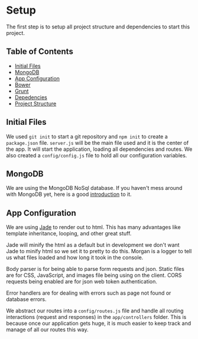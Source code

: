# Setup

The first step is to setup all project structure and dependencies 
to start this project.

## Table of Contents

- [Initial Files](#initial-files)
- [MongoDB](#mongodb)
- [App Configuration](#config)
- [Bower](#bower)
- [Grunt](#grunt)
- [Depedencies](#dependencies)
- [Project Structure](#project-structure)

Initial Files
-------------

We used `git init` to start a git repository and `npm init` to create a 
`package.json` file.
`server.js` will be the main file used and it is the center of the app. It 
will start the application, loading all dependencies and routes. 
We also created a `config/config.js` file to hold all our configuration 
variables.

MongoDB
-------

We are using the MongoDB NoSql database. If you haven't mess around with 
MongoDB yet, here is a good [introduction][mongodb] to it.

App Configuration
-----------------

We are using [Jade][jade] to render out to html. This has many advantages like 
template inheritance, looping, and other great stuff.

Jade will minify the html as a default but in development we don't want Jade 
to minify html so we set it to pretty to do this. Morgan is a logger to tell 
us what files loaded and how long it took in the console.

Body parser is for being able to parse form requests and json.
Static files are for CSS, JavaScript, and images file being using on the 
client. CORS requests being enabled are for json web token authentication.

Error handlers are for dealing with errors such as page not found or database 
errors.

We abstract our routes into a `config/routes.js` file and handle all routing 
interactions (request and responses) in the `app/controllers` folder. This is 
because once our application gets huge, it is much easier to keep track and 
manage of all our routes this way.

[mongodb]: https://scotch.io/tutorials/an-introduction-to-mongodb
[jade]: http://jade-lang.com
